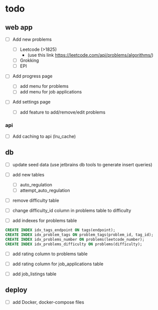 # todo

## web app

- [ ] Add new problems

  - [ ] Leetcode (>1825)
    - (use this link https://leetcode.com/api/problems/algorithms/)
  - [ ] Grokking
  - [ ] EPI

- [ ] Add progress page

  - [ ] add menu for problems
  - [ ] add menu for job applications

- [ ] Add settings page
  - [ ] add feature to add/remove/edit problems

### api

- [ ] Add caching to api (lru_cache)

## db

- [ ] update seed data (use jetbrains db tools to generate insert queries)

- [ ] add new tables

  - [ ] auto_regulation
  - [ ] attempt_auto_regulation

- [ ] remove difficulty table
- [ ] change difficulty_id column in problems table to difficulty

- [ ] add indexes for problems table

```sql
CREATE INDEX idx_tags_endpoint ON tags(endpoint);
CREATE INDEX idx_problem_tags ON problem_tags(problem_id, tag_id);
CREATE INDEX idx_problems_number ON problems(leetcode_number);
CREATE INDEX idx_problems_difficulty ON problems(difficulty);
```

- [ ] add rating column to problems table
- [ ] add rating column for job_applications table
- [ ] add job_listings table


## deploy

- [ ] add Docker, docker-compose files
